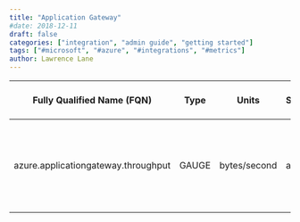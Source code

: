 ```yaml
---
title: "Application Gateway"
#date: 2018-12-11
draft: false
categories: ["integration", "admin guide", "getting started"]
tags: ["#microsoft", "#azure", "#integrations", "#metrics"]
author: Lawrence Lane
---
```


| Fully Qualified Name (FQN)          | Type  | Units        | Statistic | Min | Max  | Sparse Data Strategy | BASE | CORR | UTIL | Description                                                    |
|-------------------------------------|-------|--------------|-----------|-----|------|----------------------|------|------|------|----------------------------------------------------------------|
| azure.applicationgateway.throughput | GAUGE | bytes/second | average   | 0   | none | none                 | yes  | no   | no   | The number of bytes per second being processed by the gateway. |
